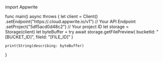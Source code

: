 import Appwrite

func main() async throws {
    let client = Client()
      .setEndpoint("https://<REGION>.cloud.appwrite.io/v1") // Your API Endpoint
      .setProject("5df5acd0d48c2") // Your project ID
    let storage = Storage(client)
    let byteBuffer = try await storage.getFilePreview(
        bucketId: "[BUCKET_ID]",
        fileId: "[FILE_ID]"
    )

    print(String(describing: byteBuffer)
}
